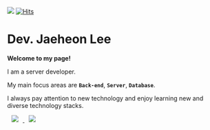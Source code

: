 ![](https://img.shields.io/github/followers/violetbeach?style=social)
[![Hits](https://hits.seeyoufarm.com/api/count/incr/badge.svg?url=https%3A%2F%2Fgithub.com%2Fvioletbeach%2Fvioletbeach)](https://hits.seeyoufarm.com)

# Dev. Jaeheon Lee

**Welcome to my page!**

I am a server developer.

My main focus areas are **`Back-end`**, **`Server`**, **`Database`**.

I always pay attention to new technology and enjoy learning new and diverse technology stacks.

<a href="https://jaehoney.tistory.com/" target="_blank">
    <img 
        src="http://img.shields.io/badge/-Tech%20Blog-655ced?style=flat&logo=github&link=https://jaehoney.tistory.com/"
        style="height : auto; margin-left : 10px; margin-right : 10px;"/>
</a>

<a href="https://violetbeach.github.io/" target="_blank">
    <img 
        src="http://img.shields.io/badge/-Portfolio-ff69b4?style=flat&logo=github&link=https://violetbeach.github.io/"
        style="height : auto; margin-left : 10px; margin-right : 10px;"/>
</a>
